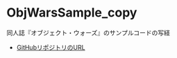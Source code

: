 # ObjWarsSample_copy
同人誌『オブジェクト・ウォーズ』のサンプルコードの写経

* [GitHubリポジトリのURL](https://github.com/yamaimo/ObjWarsSample)